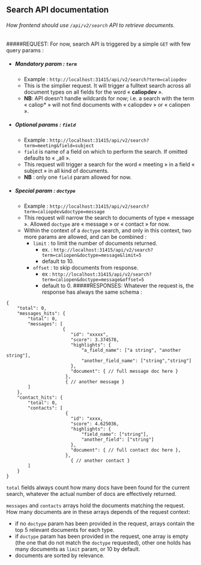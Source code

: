 ## Search API documentation

###### How frontend should use `/api/v2/search` API to retrieve documents.

#####REQUEST:
For now, search API is triggered by a simple `GET` with few query params :

- ##### Mandatory param : `term`
    - Example : `http://localhost:31415/api/v2/search?term=caliopdev`
    - This is the simplier request. It will trigger a fulltext search across all document types on all fields for the word « **caliopdev** ».
    - **NB**: API doesn't handle wildcards for now; i.e. a search with the term « caliop* » will not find documents with « caliopdev » or « caliopen ».
- ##### Optional params : `field`
    - Example : `http://localhost:31415/api/v2/search?term=meeting&field=subject`
    - `field` is name of a field on which to perform the search. If omitted defaults to « _all ».
    - This request will trigger a search for the word « meeting » in a field « subject » in all kind of documents.
    - **NB** : only one `field` param allowed for now.
- ##### Special param : `doctype`
    - Example : `http://localhost:31415/api/v2/search?term=caliopdev&doctype=message`
    - This request will narrow the search to documents of type « message ». Allowed `doctype` are « message » or « contact » for now.
    - Within the context of a `doctype` search, and only in this context, two more params are allowed, and can be combined :
        - `limit` : to limit the number of documents returned.
            - ex. : `http://localhost:31415/api/v2/search?term=caliopen&doctype=message&limit=5`
            - default to 10.
        - `offset` : to skip documents from response.
            - ex : `http://localhost:31415/api/v2/search?term=caliopen&doctype=message&offset=5`
            - default to 0.
#####RESPONSES:
Whatever the request is, the response has always the same schema :

```
{
    "total": 0,
    "messages_hits": {
        "total": 0,
        "messages": [
                     {
                        "id": "xxxxx",
                        "score": 3.374578,
                        "highlights": {
                            "a_field_name": ["a string", "another string"],
                            "another_field_name": ["string","string"]
                        },
                        "document": { // full message doc here }
                      },
                      { // another message }
        ]
    },
    "contact_hits": {
        "total": 0,
        "contacts": [
                      {
                        "id": "xxxx,
                        "score": 4.625036,
                        "highlights": {
                            "field_name": ["string"],
                            "another_field": ["string"]
                        },
                        "document": { // full contact doc here },
                      },
                        { // another contact }
        ]
    }
}
```

`total` fields always count how many docs have been found for the current search, whatever the actual number of docs are effectively returned.

`messages` and `contacts` arrays hold the documents matching the request. How many documents are in these arrays depends of the request context: 
- if no `doctype` param has been provided in the request, arrays contain the top 5 relevant documents for each type.
- if `doctype` param has been provided in the request, one array is empty (the one that do not match the `doctype` requested), other one holds has many documents as `limit` param, or 10 by default.
- documents are sorted by relevance.